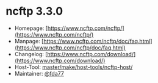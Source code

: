 # ncftp 3.3.0
  - Homepage: [https://www.ncftp.com/ncftp/](https://www.ncftp.com/ncftp/)
  - Manpage: [https://www.ncftp.com/ncftp/doc/faq.html](https://www.ncftp.com/ncftp/doc/faq.html)
  - Changelog: [https://www.ncftp.com/download/](https://www.ncftp.com/download/)
  - Host-Tool: [master/make/host-tools/ncftp-host/](https://github.com/Freetz-NG/freetz-ng/tree/master/make/host-tools/ncftp-host/)
  - Maintainer: [@fda77](https://github.com/fda77)

